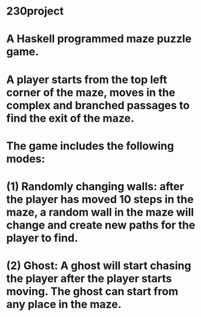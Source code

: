 # 230project
# A Haskell programmed maze puzzle game.
# A player starts from the top left corner of the maze, moves in the complex and branched passages to find the exit of the maze.
# The game includes the following modes:
# (1) Randomly changing walls: after the player has moved 10 steps in the maze, a random wall in the maze will change and create new paths for the player to find.
# (2) Ghost: A ghost will start chasing the player after the player starts moving. The ghost can start from any place in the maze.
